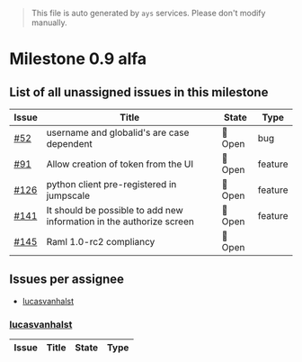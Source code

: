 > This file is auto generated by `ays` services. Please don't modify manually.

# Milestone 0.9 alfa

## List of all unassigned issues in this milestone

|Issue|Title|State|Type|
|-----|-----|-----|---|
|[#52](https://github.com/itsyouonline/identityserver/issues/52)|username and globalid's are case dependent|:red_circle: Open|bug|
|[#91](https://github.com/itsyouonline/identityserver/issues/91)|Allow creation of token from the UI|:red_circle: Open|feature|
|[#126](https://github.com/itsyouonline/identityserver/issues/126)|python client pre-registered in jumpscale|:red_circle: Open|feature|
|[#141](https://github.com/itsyouonline/identityserver/issues/141)|It should be possible to add new information in the authorize screen|:red_circle: Open|feature|
|[#145](https://github.com/itsyouonline/identityserver/issues/145)|Raml 1.0-rc2 compliancy|:red_circle: Open||


## Issues per assignee
- [lucasvanhalst](#lucasvanhalst)



### [lucasvanhalst](https://github.com/lucasvanhalst)

|Issue|Title|State|Type|
|-----|-----|-----|----|

